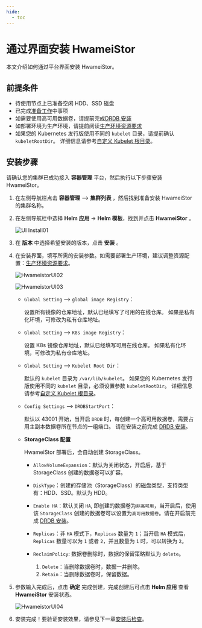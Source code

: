 ```yaml
---
hide:
  - toc
---
```


# 通过界面安装 HwameiStor

本文介绍如何通过平台界面安装 HwameiStor。

## 前提条件

- 待使用节点上已准备空闲 HDD、SSD 磁盘
- 已完成[准备工作](prereq.md)中事项
- 如需要使用高可用数据卷，请提前完成[DRDB 安装](drbdinstall.md)
- 如部署环境为生产环境，请提前阅读[生产环境资源要求](proresource.md)
- 如果您的 Kubernetes 发行版使用不同的 `kubelet` 目录，请提前确认 `kubeletRootDir`。
  详细信息请参考[自定义 Kubelet 根目录](customized-kubelet.md)。

## 安装步骤

请确认您的集群已成功接入 __容器管理__ 平台，然后执行以下步骤安装 HwameiStor。

1. 在左侧导航栏点击 __容器管理__ —> __集群列表__ ，然后找到准备安装 HwameiStor 的集群名称。

2. 在左侧导航栏中选择 __Helm 应用__ -> __Helm 模板__，找到并点击 __HwameiStor__ 。

    ![UI Install01](https://docs.daocloud.io/daocloud-docs-images/docs/storage/images/hwameistorUI01.jpg)

3. 在 __版本__ 中选择希望安装的版本，点击 __安装__ 。

4. 在安装界面，填写所需的安装参数。如需要部署生产环境，建议调整资源配置：[生产环境资源要求](proresource.md)。

    ![HwameistorUI02](https://docs.daocloud.io/daocloud-docs-images/docs/storage/images/hwameistorUI02.jpg)

    ![HwameistorUI03](https://docs.daocloud.io/daocloud-docs-images/docs/storage/images/HwameistorUI03.jpg)

    - `Global Setting` —> `global image Registry`：
    
        设置所有镜像的仓库地址，默认已经填写了可用的在线仓库。
        如果是私有化环境，可修改为私有仓库地址。
        
    - `Global Setting` —> `K8s image Registry`：
    
        设置 K8s 镜像仓库地址，默认已经填写可用在线仓库。
        如果私有化环境，可修改为私有仓库地址。
        
    - `Global Setting` —> `Kubelet Root Dir`：
    
        默认的 `kubelet` 目录为 `/var/lib/kubelet`。
        如果您的 Kubernetes 发行版使用不同的 `kubelet` 目录，必须设置参数 `kubeletRootDir`。
        详细信息请参考[自定义 Kubelet 根目录](customized-kubelet.md)。
        
    - `Config Settings` —> `DRDBStartPort`：
    
        默认以 43001 开始，当开启 `DRDB` 时，每创建一个高可用数据卷，需要占用主副本数据卷所在节点的一组端口。
        请在安装之前完成 [DRDB 安装](drbdinstall.md)。
        
    - **StorageClass 配置**
    
        HwameiStor 部署后，会自动创建 StorageClass。
    
        - `AllowVolumeExpansion`：默认为关闭状态，开启后，基于 StorageClass 创建的数据卷可以扩容。
        - `DiskType`：创建的存储池（StorageClass）的磁盘类型，支持类型有：HDD、SSD。默认为 HDD。
        - `Enable HA`：默认关闭 `HA`, 即创建的数据卷为`非高可用`，当开启后，使用该 `StorageClass`
          创建的数据卷可以设置为`高可用数据卷`。请在开启前完成 [DRDB 安装](drbdinstall.md)。
        - `Replicas`：非 `HA` 模式下，`Replicas` 数量为 `1`；当开启 `HA` 模式后，`Replicas` 数量可以为 `1` 或者 `2`，并且数量为 `1` 时，可以转换为 `2`。
        - `ReclaimPolicy`: 数据卷删除时，数据的保留策略默认为 `delete`。
        
            1. `Delete`：当删除数据卷时，数据一并删除。
            2. `Retain`：当删除数据卷时，保留数据。
    
5. 参数输入完成后，点击 __确定__ 完成创建，完成创建后可点击 __Helm 应用__ 查看 __HwameiStor__ 安装状态。

    ![HwameistorUI04](https://docs.daocloud.io/daocloud-docs-images/docs/storage/images/HwameistorUI04.jpg)
    
6. 安装完成！要验证安装效果，请参见下一章[安装后检查](./post-check.md)。
